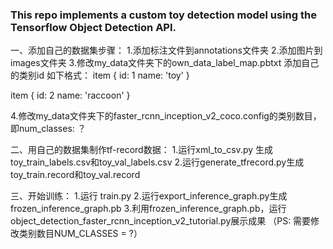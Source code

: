 ### This repo implements a custom toy detection model using the Tensorflow Object Detection API. 

一、添加自己的数据集步骤：
1.添加标注文件到annotations文件夹
2.添加图片到images文件夹
3.修改my_data文件夹下的own_data_label_map.pbtxt 添加自己的类别id 如下格式：
item {
  id: 1
  name: 'toy'
}

item {
  id: 2
  name: 'raccoon'
}

4.修改my_data文件夹下的faster_rcnn_inception_v2_coco.config的类别数目，即num_classes: ？


二、用自己的数据集制作tf-record数据：
1.运行xml_to_csv.py 生成toy_train_labels.csv和toy_val_labels.csv
2.运行generate_tfrecord.py生成toy_train.record和toy_val.record

三、开始训练：
1.运行 train.py
2.运行export_inference_graph.py生成frozen_inference_graph.pb
3.利用frozen_inference_graph.pb，运行object_detection_faster_rcnn_inception_v2_tutorial.py展示成果
（PS: 需要修改类别数目NUM_CLASSES = ?）